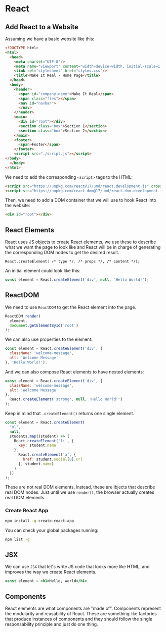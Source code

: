 # React

## Add React to a Website

Assuming we have a basic website like this:

```html
<!DOCTYPE html>
<html>
  <head>
    <meta charset="UTF-8"/>
    <meta name="viewport" content="width=device-width, initial-scale=1.0"/>
    <link rel="stylesheet" href="styles.css"/>
    <title>Make It Real - Home Page</title>
  </head>
  <body>
    <header>
      <span id="company-name">Make It Real</span>
      <span class="flex"></span>
      <nav id="navbar">
      </nav>
    </header>
    <main>
      <div id="root"></div>
      <section class="box">Section 1</section>
      <section class="box">Section 2</section>
    </main>
    <footer>
      <span>Footer</span>
    </footer>
    <script src="./script.js"></script>
</body>
  </body>
</html>
```

We need to add the corresponding `<script>` tags to the HTML:

```html
<script src="https://unpkg.com/react@17/umd/react.development.js" crossorigin></script>
<script src="https://unpkg.com/react-dom@17/umd/react-dom.development.js" crossorigin></script>
```

Then, we need to add a DOM container that we will use to hook React into the website:

```html
<div id="root"></div>
```

## React Elements

React uses JS objects to create React elements, we use these to describe what we want the page to look like and React will be in charge of generating the corresponding DOM nodes to get the desired result.

```
React.createElement( /* type */, /* props */, /* content */);
```

An initial element could look like this:

```js
const element = React.createElement('div', null, 'Hello World!');
```

## ReactDOM

We need to use `ReactDOM` to get the React element into the page. 

```js
ReactDOM.render(
  element, 
  document.getElementById('root')
);
```

We can also use properties to the element:

```js
const element = React.createElement('div', {
  className: 'welcome-message',
  alt: 'Welcome Message'
}, 'Hello World!');
```

And we can also compose React elements to have nested elements:

```js
const element = React.createElement('div', {
  className: 'welcome-message',
  alt: 'Welcome Message'
},
  React.createElement('strong', null, 'Hello World!')
);
```

Keep in mind that `.createElement()` returns one single element.

```js
const element = React.createElement(
  'ol',
  null,
  students.map((student) => (
    React.createElement('li', {
      key: student.name
    }, 
      React.createElement('a', {
        href: student.social[0].url
      }, student.name)
    )
  ))
);
```

These are not real DOM elements, instead, these are ibjects that describe real DOM nodes. Just until we use `render()`, the browser actually creates real DOM elements.

### Create React App

```sh
npm install -g create-react-app
```

You can check your global packages running:

```sh
npm list -g
```

## JSX

We can use `JSX` that let's write JS code that looks more like HTML, and improves the way we create React elements.

```jsx
const element = <h1>Hello, world</h1>
```

## Components

React elements are what components are "made of". Components represent the modularity and reusability of React. These are something like factories that produce instances of components and they should follow the single responsability principle and just do one thing.





